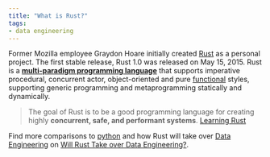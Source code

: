 ```yaml
---
title: "What is Rust?"
tags:
- data engineering
---
```

Former Mozilla employee Graydon Hoare initially created [Rust](https://glossary.airbyte.com/term/rust) as a personal project. The first stable release, Rust 1.0 was released on May 15, 2015. Rust is a [**multi-paradigm programming language**](https://en.wikipedia.org/wiki/Comparison_of_multi-paradigm_programming_languages) that supports imperative procedural, concurrent actor, object-oriented and pure [functional](https://glossary.airbyte.com/term/functional-programming) styles, supporting generic programming and metaprogramming statically and dynamically.

> The goal of Rust is to be a good programming language for creating highly **concurrent, safe, and performant systems**. [Learning Rust](https://learning-rust.github.io/docs/a1.why_rust.html)

Find more comparisons to [python](term/python.md) and how Rust will take over [Data Engineering](Data%20Engineering.md) on [Will Rust Take over Data Engineering?](https://airbyte.com/blog/rust-for-data-engineering).

